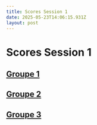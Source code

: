 ```yaml
---
title: Scores Session 1
date: 2025-05-23T14:06:15.931Z
layout: post
---
```


# Scores Session 1


## [Groupe 1](/scores/session-1/groupe-1)


## [Groupe 2](/scores/session-1/groupe-2)


## [Groupe 3](/scores/session-1/groupe-3)

